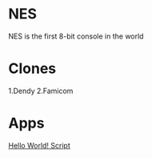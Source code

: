 # NES
NES is the first 8-bit console in the world

# Clones
1.Dendy
2.Famicom

# Apps
[Hello World! Script](https://sapbot.github.io/Store/consoles/nes)